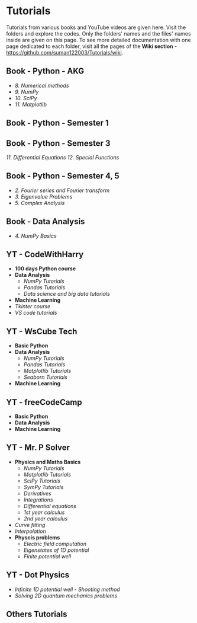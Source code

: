 # Tutorials
Tutorials from various books and YouTube videos are given here. Visit the folders and explore the codes. Only the folders' names and the files' names inside are given on this page. To see more detailed documentation with one page dedicated to each folder, visit all the pages of the **Wiki section** - https://github.com/suman122003/Tutorials/wiki.

## Book - Python - AKG
* *8. Numerical methods*
* *9. NumPy*
* *10. SciPy*
* *11. Matplotlib*
## Book - Python - Semester 1

## Book - Python - Semester 3
*11. Differential Equations*
*12. Special Functions*
## Book - Python - Semester 4, 5
* *2. Fourier series and Fourier transform*
* *3. Eigenvalue Problems*
* *5. Complex Analysis*
## Book - Data Analysis
* *4. NumPy Basics*

## YT - CodeWithHarry
* **100 days Python course**
* **Data Analysis**
  - *NumPy Tutorials*
  - *Pandas Tutorials*
  - *Data science and big data tutorials*
* **Machine Learning**
* *Tkinter course*
* *VS code tutorials*

## YT - WsCube Tech
* **Basic Python**
* **Data Analysis**
  - *NumPy Tutorials*
  - *Pandas Tutorials*
  - *Matplotlib Tutorials*
  - *Seaborn Tutorials*
* **Machine Learning**

## YT - freeCodeCamp
* **Basic Python**
* **Data Analysis**
* **Machine Learning**

## YT - Mr. P Solver
* **Physics and Maths Basics**
  - *NumPy Tutorials*
  - *Matplotlib Tutorials*
  - *SciPy Tutorials*
  - *SymPy Tutorials*
  - *Derivatives*
  - *Integrations*
  - *Differential equations*
  - *1st year calculus*
  - *2nd year calculus*
* *Curve fitting*
* *Interpolation*
* **Physcis problems**
  - *Electric field computation*
  - *Eigenstates of 1D potential*
  - *Finite potential well*
## YT - Dot Physics
* *Infinite 1D potential well - Shooting method*
* *Solving 2D quantum mechanics problems*

## Others Tutorials


